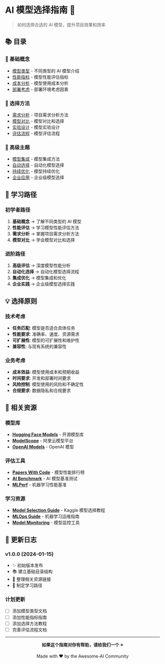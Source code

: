 # AI 模型选择指南 🧠

> 如何选择合适的 AI 模型，提升项目效果和效率

## 📚 目录

### 🎯 基础概念

- [模型类型](./model-types.md) - 不同类型的 AI 模型介绍
- [性能指标](./performance-metrics.md) - 模型性能评估指标
- [成本分析](./cost-analysis.md) - 模型使用成本分析
- [部署考虑](./deployment-considerations.md) - 部署环境考虑因素

### 🔧 选择方法

- [需求分析](./requirements-analysis.md) - 项目需求分析方法
- [模型对比](./model-comparison.md) - 模型对比和选择
- [实验设计](./experiment-design.md) - 模型实验设计
- [评估流程](./evaluation-process.md) - 模型评估流程

### 🚀 高级主题

- [模型集成](./model-ensemble.md) - 模型集成方法
- [自动选择](./auto-selection.md) - 自动化模型选择
- [持续优化](./continuous-optimization.md) - 模型持续优化
- [企业应用](./enterprise-applications.md) - 企业级模型选择

## 🎯 学习路径

### 初学者路径

1. **基础概念** → 了解不同类型的 AI 模型
2. **性能评估** → 学习模型性能评估方法
3. **需求分析** → 掌握项目需求分析方法
4. **模型对比** → 学会模型对比和选择

### 进阶路径

1. **高级评估** → 深度模型性能分析
2. **自动化选择** → 自动化模型选择流程
3. **集成优化** → 模型集成和优化
4. **企业实践** → 企业级模型选择实践

## 💡 选择原则

### 技术考虑

- **任务匹配**: 模型是否适合具体任务
- **性能要求**: 准确率、速度、资源需求
- **可扩展性**: 模型的可扩展性和维护性
- **兼容性**: 与现有系统的兼容性

### 业务考虑

- **成本效益**: 模型使用成本和预期收益
- **时间要求**: 开发和部署时间要求
- **风险控制**: 模型使用的风险和不确定性
- **合规要求**: 数据隐私和合规要求

## 🔗 相关资源

### 模型库

- **[Hugging Face Models](https://huggingface.co/models)** - 开源模型库
- **[ModelScope](https://modelscope.cn/)** - 阿里云模型平台
- **[OpenAI Models](https://platform.openai.com/docs/models)** - OpenAI 模型

### 评估工具

- **[Papers With Code](https://paperswithcode.com/)** - 模型性能排行榜
- **[AI Benchmark](https://ai-benchmark.com/)** - AI 模型基准测试
- **[MLPerf](https://mlperf.org/)** - 机器学习性能基准

### 学习资源

- **[Model Selection Guide](https://www.kaggle.com/learn/model-selection)** - Kaggle 模型选择教程
- **[MLOps Guide](https://mlops.community/)** - 机器学习运维指南
- **[Model Monitoring](https://evidentlyai.com/)** - 模型监控工具

## 🔄 更新日志

### v1.0.0 (2024-01-15)

- ✨ 初始版本发布
- 📚 建立基础目录结构
- 🔗 整理相关资源链接
- 🎯 制定学习路径

### 计划更新

- [ ] 添加模型类型文档
- [ ] 添加性能指标指南
- [ ] 添加选择方法教程
- [ ] 完善评估流程文档

---

<div align="center">

**如果这个指南对你有帮助，请给我们一个 ⭐️**

Made with ❤️ by the Awesome-AI Community

</div>

